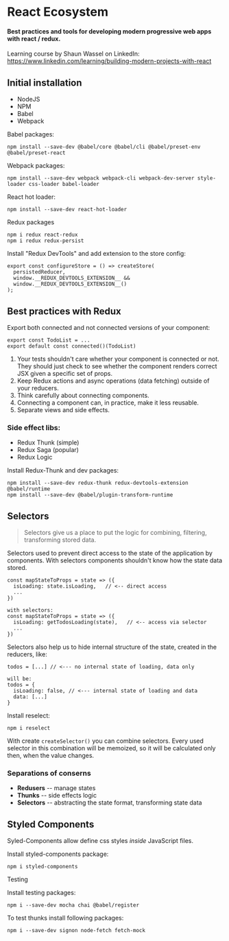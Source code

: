 # React Ecosystem

#### Best practices and tools for developing modern progressive web apps with react / redux.

Learning course by Shaun Wassel on LinkedIn:
https://www.linkedin.com/learning/building-modern-projects-with-react

## Initial installation
- NodeJS
- NPM
- Babel 
- Webpack

Babel packages: 

    npm install --save-dev @babel/core @babel/cli @babel/preset-env @babel/preset-react
Webpack packages:

    npm install --save-dev webpack webpack-cli webpack-dev-server style-loader css-loader babel-loader
React hot loader:

    npm install --save-dev react-hot-loader
Redux packages

    npm i redux react-redux
    npm i redux redux-persist

Install "Redux DevTools" and add extension to the store config:
```
export const configureStore = () => createStore(
  persistedReducer,
  window.__REDUX_DEVTOOLS_EXTENSION__ &&
  window.__REDUX_DEVTOOLS_EXTENSION__()
);
```

## Best practices with Redux
Export both connected and not connected versions of your component:
```
export const TodoList = ...
export default const connected()(TodoList)
```

1. Your tests shouldn't care whether your component is connected or not. They should just check to see whether the component renders correct JSX given a specific set of props.
2. Keep Redux actions and async operations (data fetching) outside of your reducers.
3. Think carefully about connecting components.
4. Connecting a component can, in practice, make it less reusable.
5. Separate views and side effects.
 
### Side effect libs:
- Redux Thunk (simple)
- Redux Saga (popular)
- Redux Logic

Install Redux-Thunk and dev packages:

    npm install --save-dev redux-thunk redux-devtools-extension @babel/runtime
    npm install --save-dev @babel/plugin-transform-runtime

## Selectors

> Selectors give us a place to put the logic for combining, filtering, transforming stored data.

Selectors used to prevent direct access to the state of the application by components. With selectors components shouldn't know how the state data stored.
```
const mapStateToProps = state => ({
  isLoading: state.isLoading,   // <-- direct access
  ...
})

with selectors:
const mapStateToProps = state => ({
  isLoading: getTodosLoading(state),   // <-- access via selector
  ...
})
```
Selectors also help us to hide internal structure of the state, created in the reducers, like:
```
todos = [...] // <--- no internal state of loading, data only

will be:
todos = {
  isLoading: false, // <--- internal state of loading and data
  data: [...]
}
```
Install reselect:

    npm i reselect
With create `createSelector()` you can combine selectors. Every used selector in this combination will be memoized, so it will be calculated only then, when the value changes. 

### Separations of conserns
- **Redusers** -- manage states
- **Thunks** -- side effects logic 
- **Selectors** -- abstracting the state format, transforming state data


## Styled Components

Syled-Components allow define css styles _inside_ JavaScript files.

Install styled-components package:

    npm i styled-components

Testing

Install testing packages:

    npm i --save-dev mocha chai @babel/register

To test thunks install following packages:

    npm i --save-dev signon node-fetch fetch-mock
    
